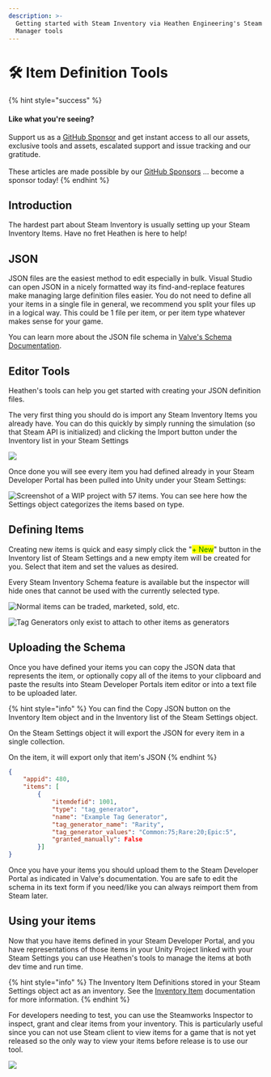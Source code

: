 ```yaml
---
description: >-
  Getting started with Steam Inventory via Heathen Engineering's Steam Inventory
  Manager tools
---
```


# 🛠 Item Definition Tools

{% hint style="success" %}
#### Like what you're seeing?

Support us as a [GitHub Sponsor](../../become-a-sponsor/) and get instant access to all our assets, exclusive tools and assets, escalated support and issue tracking and our gratitude.\
\
These articles are made possible by our [GitHub Sponsors](../../become-a-sponsor/) ... become a sponsor today!
{% endhint %}

## Introduction

The hardest part about Steam Inventory is usually setting up your Steam Inventory Items. Have no fret Heathen is here to help!

## JSON

JSON files are the easiest method to edit especially in bulk. Visual Studio can open JSON in a nicely formatted way its find-and-replace features make managing large definition files easier. You do not need to define all your items in a single file in general, we recommend you split your files up in a logical way. This could be 1 file per item, or per item type whatever makes sense for your game.

You can learn more about the JSON file schema in [Valve's Schema Documentation](https://partner.steamgames.com/doc/features/inventory/schema).

## Editor Tools

Heathen's tools can help you get started with creating your JSON definition files.

The very first thing you should do is import any Steam Inventory Items you already have. You can do this quickly by simply running the simulation (so that Steam API is initialized) and clicking the Import button under the Inventory list in your Steam Settings

![](<../../.gitbook/assets/image (187) (1) (1) (1) (1).png>)

Once done you will see every item you had defined already in your Steam Developer Portal has been pulled into Unity under your Steam Settings:

![Screenshot of a WIP project with 57 items. You can see here how the Settings object categorizes the items based on type.](<../../.gitbook/assets/image (169) (1) (1) (1).png>)

## **Defining Items**

Creating new items is quick and easy simply click the "<mark style="color:green;">+ New</mark>" button in the Inventory list of Steam Settings and a new empty item will be created for you. Select that item and set the values as desired.&#x20;

Every Steam Inventory Schema feature is available but the inspector will hide ones that cannot be used with the currently selected type.

![Normal items can be traded, marketed, sold, etc.](<../../.gitbook/assets/image (166) (1) (1) (1) (1) (1) (1).png>)

![Tag Generators only exist to attach to other items as generators](<../../.gitbook/assets/image (177) (1) (1) (1).png>)

## **Uploading the Schema**

Once you have defined your items you can copy the JSON data that represents the item, or optionally copy all of the items to your clipboard and paste the results into Steam Developer Portals item editor or into a text file to be uploaded later.

{% hint style="info" %}
You can find the Copy JSON button on the Inventory Item object and in the Inventory list of the Steam Settings object.

On the Steam Settings object it will export the JSON for every item in a single collection.

On the item, it will export only that item's JSON
{% endhint %}

```json
{	
	"appid": 480,
	"items": [
		{
			"itemdefid": 1001,
			"type": "tag_generator",
			"name": "Example Tag Generator",
			"tag_generator_name": "Rarity",
			"tag_generator_values": "Common:75;Rare:20;Epic:5",
			"granted_manually": False	
		}]
}
```

Once you have your items you should upload them to the Steam Developer Portal as indicated in Valve's documentation. You are safe to edit the schema in its text form if you need/like you can always reimport them from Steam later.

## Using your items

Now that you have items defined in your Steam Developer Portal, and you have representations of those items in your Unity Project linked with your Steam Settings you can use Heathen's tools to manage the items at both dev time and run time.

{% hint style="info" %}
The Inventory Item Definitions stored in your Steam Settings object act as an inventory. See the [Inventory Item](../../assets/steamworks/unity/scriptable-objects/item-definition.md) documentation for more information.
{% endhint %}

For developers needing to test, you can use the Steamworks Inspector to inspect, grant and clear items from your inventory. This is particularly useful since you can not use Steam client to view items for a game that is not yet released so the only way to view your items before release is to use our tool.

![](<../../.gitbook/assets/image (159) (1) (1) (1) (1).png>)
